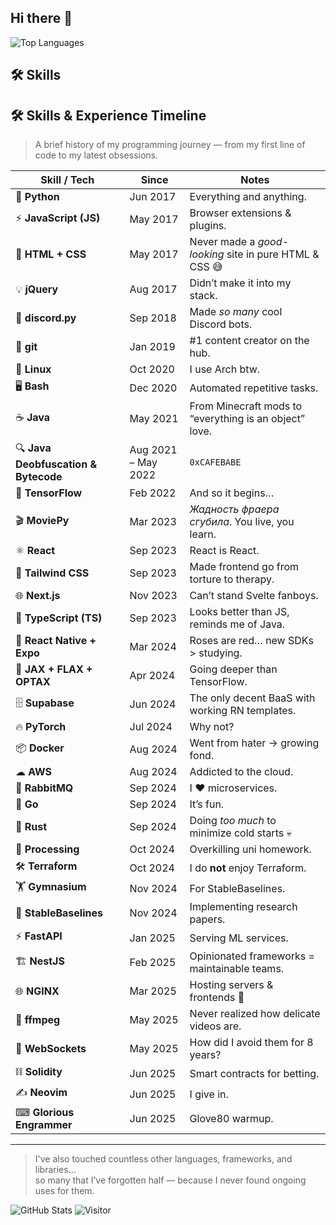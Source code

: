 ## Hi there 👋

![Top Languages](https://github-readme-stats.vercel.app/api/top-langs/?username=luzisrepo&layout=compact)

## 🛠️ Skills
## 🛠 Skills & Experience Timeline

> A brief history of my programming journey — from my first line of code to my latest obsessions.

| Skill / Tech | Since | Notes |
|--------------|-------|-------|
| 🐍 **Python** | Jun 2017 | Everything and anything. |
| ⚡ **JavaScript (JS)** | May 2017 | Browser extensions & plugins. |
| 🎨 **HTML + CSS** | May 2017 | Never made a *good-looking* site in pure HTML & CSS 😅 |
| 💡 **jQuery** | Aug 2017 | Didn’t make it into my stack. |
| 🤖 **discord.py** | Sep 2018 | Made *so many* cool Discord bots. |
| 🌱 **git** | Jan 2019 | #1 content creator on the hub. |
| 🐧 **Linux** | Oct 2020 | I use Arch btw. |
| 🖥 **Bash** | Dec 2020 | Automated repetitive tasks. |
| ☕ **Java** | May 2021 | From Minecraft mods to “everything is an object” love. |
| 🔍 **Java Deobfuscation & Bytecode** | Aug 2021 – May 2022 | `0xCAFEBABE` |
| 🧠 **TensorFlow** | Feb 2022 | And so it begins… |
| 🎬 **MoviePy** | Mar 2023 | *Жадность фраера сгубила*. You live, you learn. |
| ⚛ **React** | Sep 2023 | React is React. |
| 🎨 **Tailwind CSS** | Sep 2023 | Made frontend go from torture to therapy. |
| 🌐 **Next.js** | Nov 2023 | Can’t stand Svelte fanboys. |
| 📜 **TypeScript (TS)** | Sep 2023 | Looks better than JS, reminds me of Java. |
| 📱 **React Native + Expo** | Mar 2024 | Roses are red… new SDKs > studying. |
| 🔬 **JAX + FLAX + OPTAX** | Apr 2024 | Going deeper than TensorFlow. |
| 🗄 **Supabase** | Jun 2024 | The only decent BaaS with working RN templates. |
| 🔥 **PyTorch** | Jul 2024 | Why not? |
| 📦 **Docker** | Aug 2024 | Went from hater → growing fond. |
| ☁ **AWS** | Aug 2024 | Addicted to the cloud. |
| 📨 **RabbitMQ** | Sep 2024 | I ❤️ microservices. |
| 🐹 **Go** | Sep 2024 | It’s fun. |
| 🦀 **Rust** | Sep 2024 | Doing *too much* to minimize cold starts 💀 |
| 🎨 **Processing** | Oct 2024 | Overkilling uni homework. |
| 🛠 **Terraform** | Oct 2024 | I do **not** enjoy Terraform. |
| 🏋 **Gymnasium** | Nov 2024 | For StableBaselines. |
| 🤖 **StableBaselines** | Nov 2024 | Implementing research papers. |
| ⚡ **FastAPI** | Jan 2025 | Serving ML services. |
| 🏗 **NestJS** | Feb 2025 | Opinionated frameworks = maintainable teams. |
| 🌐 **NGINX** | Mar 2025 | Hosting servers & frontends 🫡 |
| 🎥 **ffmpeg** | May 2025 | Never realized how delicate videos are. |
| 🔌 **WebSockets** | May 2025 | How did I avoid them for 8 years? |
| ⛓ **Solidity** | Jun 2025 | Smart contracts for betting. |
| ✍ **Neovim** | Jun 2025 | I give in. |
| ⌨ **Glorious Engrammer** | Jun 2025 | Glove80 warmup. |

---

> I've also touched countless other languages, frameworks, and libraries…  
> so many that I’ve forgotten half — because I never found ongoing uses for them.


![GitHub Stats](https://github-readme-stats.vercel.app/api?username=luzisrepo&show_icons=true&theme=radical)
![Visitor](https://visitor-badge.laobi.icu/badge?page_id=luzisrepo.luzisrepo)
